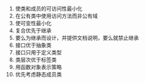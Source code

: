 1. 使类和成员的可访问性最小化
2. 在公有类中使用访问方法而非公有域
3. 使可变性最小化
4. 复合优先于继承
5. 要么为继承而设计，并提供文档说明，要么就禁止继承
6. 接口优于抽象类
7. 接口只用于定义类型
8. 类层次优于标签类
9. 用函数对象表示策略
10. 优先考虑静态成员类